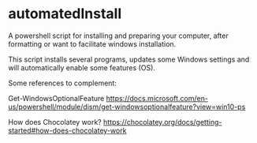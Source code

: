 # automatedInstall
A powershell script for installing and preparing your computer, after formatting or want to facilitate windows installation.

This script installs several programs, updates some Windows settings and will automatically enable some features (OS).

Some references to complement:

Get-WindowsOptionalFeature
https://docs.microsoft.com/en-us/powershell/module/dism/get-windowsoptionalfeature?view=win10-ps

How does Chocolatey work?
https://chocolatey.org/docs/getting-started#how-does-chocolatey-work
